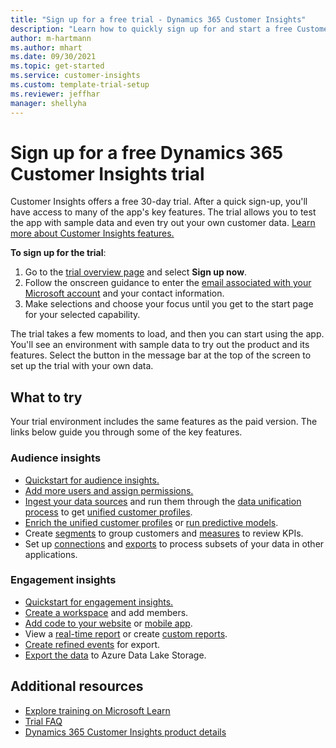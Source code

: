 ```yaml
---
title: "Sign up for a free trial - Dynamics 365 Customer Insights"
description: "Learn how to quickly sign up for and start a free Customer Insights trial. Explore the app and find additional learning resources."
author: m-hartmann
ms.author: mhart
ms.date: 09/30/2021
ms.topic: get-started
ms.service: customer-insights
ms.custom: template-trial-setup 
ms.reviewer: jeffhar
manager: shellyha
---
```


# Sign up for a free Dynamics 365 Customer Insights trial

Customer Insights offers a free 30-day trial. After a quick sign-up, you'll have access to many of the app's key features. The trial allows you to test the app with sample data and even try out your own customer data. [Learn more about Customer Insights features.](overview.md)

**To sign up for the trial**:

1. Go to the [trial overview page](https://dynamics.microsoft.com/get-started/?appname=customerinsights) and select **Sign up now**.
1. Follow the onscreen guidance to enter the [email associated with your Microsoft account](https://support.microsoft.com/windows/what-is-a-microsoft-account-4a7c48e9-ff5a-e9c6-5a5c-1a57d66c3bfa) and your contact information.
1. Make selections and choose your focus until you get to the start page for your selected capability.

The trial takes a few moments to load, and then you can start using the app. You'll see an environment with sample data to try out the product and its features. Select the button in the message bar at the top of the screen to set up the trial with your own data.

## What to try

Your trial environment includes the same features as the paid version. The links below guide you through some of the key features.

### Audience insights

- [Quickstart for audience insights.](audience-insights/get-started.md)
- [Add more users and assign permissions.](audience-insights/permissions.md)
- [Ingest your data sources](audience-insights/data-sources.md) and run them through the [data unification process](audience-insights/data-unification.md) to get [unified customer profiles](audience-insights/customer-profiles.md).
- [Enrich the unified customer profiles](audience-insights/enrichment-hub.md) or [run predictive models](audience-insights/predictions-overview.md).
- Create [segments](audience-insights/segments.md) to group customers and [measures](audience-insights/measures.md) to review KPIs.
- Set up [connections](audience-insights/connections.md) and [exports](audience-insights/export-destinations.md) to process subsets of your data in other applications.

### Engagement insights

- [Quickstart for engagement insights.](engagement-insights/get-started.md)
- [Create a workspace](engagement-insights/create-workspace.md) and add members.
- [Add code to your website](engagement-insights/instrument-website.md) or [mobile app](engagement-insights/developer-resources.md#capture-events-from-mobile-apps).
- View a [real-time report](engagement-insights/view-reports.md) or create [custom reports](engagement-insights/custom-reports.md).
- [Create refined events](engagement-insights/refined-events.md) for export.
- [Export the data](engagement-insights/export-events.md) to Azure Data Lake Storage.

## Additional resources

- [Explore training on Microsoft Learn](/learn/browse/?filter-products=dynamics-dynamics-cust-insights)
- [Trial FAQ](trial-faq.md)
- [Dynamics 365 Customer Insights product details](https://dynamics.microsoft.com/ai/customer-insights/)
